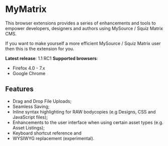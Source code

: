 MyMatrix
======================================================================================================================

This browser extensions provides a series of enhancements and tools to empower developers, designers and authors using MySource / Squiz Matrix CMS.

If you want to make yourself a more efficient MySource / Squiz Matrix user then this is the extension for you.

**Latest release**: 1.1 RC1
**Supported browsers**:
* Firefox 4.0 - 7.x
* Google Chrome

Features
--------

* Drag and Drop File Uploads;
* Seamless Saving;
* Inline syntax highlighting for RAW bodycopies (e.g Designs, CSS and JavaScript files);
* Enhancements to the user interface when using certain asset types (e.g. Asset Listings);
* Keyboard shortcut reference and
* WYSIWYG replacement (experimental).